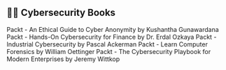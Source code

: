 ## 👮📕 Cybersecurity Books

Packt - An Ethical Guide to Cyber Anonymity by Kushantha Gunawardana
Packt - Hands-On Cybersecurity for Finance by Dr. Erdal Ozkaya
Packt - Industrial Cybersecurity by Pascal Ackerman
Packt - Learn Computer Forensics by William Oettinger
Packt - The Cybersecurity Playbook for Modern Enterprises by Jeremy Wittkop
